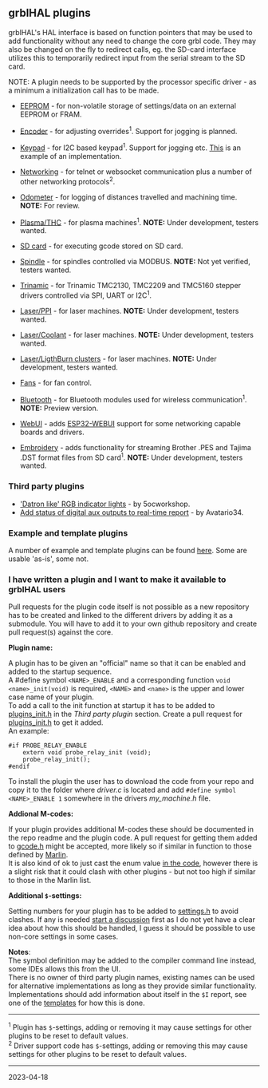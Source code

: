 ## grblHAL plugins

grblHAL's HAL interface is based on function pointers that may be used to add functionality without any need to change the core grbl code. They may also be changed on the fly to redirect calls, eg. the SD-card interface utilizes this to temporarily redirect input from the serial stream to the SD card.

NOTE: A plugin needs to be supported by the processor specific driver - as a minimum a initialization call has to be made. 

* [EEPROM](https://github.com/grblHAL/Plugin_EEPROM/) - for non-volatile storage of settings/data on an external EEPROM or FRAM.

* [Encoder](https://github.com/grblHAL/Plugin_encoder/) - for adjusting overrides<sup>1</sup>. Support for jogging is planned.

* [Keypad](https://github.com/grblHAL/Plugin_I2C_keypad/) - for I2C based keypad<sup>1</sup>. Support for jogging etc. [This](https://github.com/terjeio/I2C-interface-for-4x4-keyboard) is an example of an implementation.

* [Networking](https://github.com/grblHAL/Plugin_networking/) - for telnet or websocket communication plus a number of other networking protocols<sup>2</sup>.

* [Odometer](https://github.com/grblHAL/Plugin_odometer/) - for logging of distances travelled and machining time. __NOTE:__ For review.

* [Plasma/THC](https://github.com/grblHAL/Plugin_plasma/) - for plasma machines<sup>1</sup>. __NOTE:__ Under development, testers wanted.

* [SD card](https://github.com/grblHAL/Plugin_SD_card/) - for executing gcode stored on SD card.

* [Spindle](https://github.com/grblHAL/Plugins_spindle/) - for spindles controlled via MODBUS. __NOTE:__ Not yet verified, testers wanted.

* [Trinamic](https://github.com/grblHAL/Plugins_motor/) - for Trinamic TMC2130, TMC2209 and TMC5160 stepper drivers controlled via SPI, UART or I2C<sup>1</sup>.

* [Laser/PPI](https://github.com/grblHAL/Plugins_laser/#laser-ppi) - for laser machines. __NOTE:__ Under development, testers wanted.

* [Laser/Coolant](https://github.com/grblHAL/Plugins_laser/#laser-coolant) - for laser machines. __NOTE:__ Under development, testers wanted.

* [Laser/LigthBurn clusters](https://github.com/grblHAL/Plugins_laser/#lightburn-clusters) - for laser machines. __NOTE:__ Under development, testers wanted.

* [Fans](https://github.com/grblHAL/Plugin_fans/) - for fan control.

* [Bluetooth](https://github.com/grblHAL/Plugins_Bluetooth/) - for Bluetooth modules used for wireless communication<sup>1</sup>. __NOTE:__ Preview version.

* [WebUI](https://github.com/grblHAL/Plugin_WebUI/) - adds [ESP32-WEBUI](https://github.com/luc-github/ESP3D-webui) support for some networking capable boards and drivers.

* [Embroidery](https://github.com/grblHAL/Plugin_embroidery/) - adds functionality for streaming Brother .PES and Tajima .DST format files from SD card<sup>1</sup>. __NOTE:__ Under development, testers wanted.

### Third party plugins

* ['Datron like' RGB indicator lights](https://github.com/5ocworkshop/grblhal-rgb-plugin) - by 5ocworkshop.
* [Add status of digital aux outputs to real-time report](https://github.com/Avatario34/auxp) - by Avatario34.

### Example and template plugins

A number of example and template plugins can be found [here](https://github.com/grblHAL/Templates/tree/master/my_plugin). Some are usable 'as-is', some not.

### I have written a plugin and I want to make it available to grblHAL users

Pull requests for the plugin code itself is not possible as a new repository has to be created and linked to the different drivers by adding it as a submodule.
You will have to add it to your own github repository and create pull request\(s\) against the core.

__Plugin name:__  

A plugin has to be given an "official" name so that it can be enabled and added to the startup sequence.  
A #define symbol `<NAME>_ENABLE` and a corresponding function `void <name>_init(void)` is required, `<NAME>` and `<name>` is the upper and lower case name of your plugin.  
To add a call to the init function at startup it has to be added to [plugins_init.h](https://github.com/grblHAL/core/blob/master/plugins_init.h) in the _Third party plugin_ section.
Create a pull request for [plugins_init.h](https://github.com/grblHAL/core/blob/master/plugins_init.h) to get it added.  
An example:
```
#if PROBE_RELAY_ENABLE
    extern void probe_relay_init (void);
    probe_relay_init();
#endif
```

To install the plugin the user has to download the code from your repo and copy it to the folder where _driver.c_ is located and add `#define symbol <NAME>_ENABLE 1` somewhere in the drivers _my_machine.h_ file.

__Addional M-codes:__

If your plugin provides additional M-codes these should be documented in the repo readme and the plugin code.
A pull request for getting them added to [gcode.h](https://github.com/grblHAL/core/blob/4a140576a2acf12172ef3532b16b433a07984f71/gcode.h#L199-L226) might be accepted, more likely so if similar in function to those defined by [Marlin](https://marlinfw.org/docs/gcode/M010-M011.html).  
It is also kind of ok to just cast the enum value [in the code](https://github.com/grblHAL/Templates/blob/master/my_plugin/probe%20select/my_plugin.c), however there is a slight risk that it could clash with other plugins - but not too high if similar to those in the Marlin list.

__Additional `$`-settings:__

Setting numbers for your plugin has to be added to [settings.h](https://github.com/grblHAL/core/blob/4a140576a2acf12172ef3532b16b433a07984f71/settings.h#L165) to avoid clashes.
If any is needed [start a discussion](https://github.com/grblHAL/core/discussions) first as I do not yet have a clear idea about how this should be handled, I guess it should be possible to use non-core settings in some cases.

__Notes__:  
The symbol definition may be added to the compiler command line instead, some IDEs allows this from the UI.  
There is no owner of third party plugin names, existing names can be used for alternative implementations as long as they provide similar functionality.  
Implementations should add information about itself in the `$I` report, see one of the [templates](https://github.com/grblHAL/Templates/tree/master/my_plugin) for how this is done.

---

<sup>1</sup> Plugin has `$`-settings, adding or removing it may cause settings for other plugins to be reset to default values.  
<sup>2</sup> Driver support code has `$`-settings, adding or removing this may cause settings for other plugins to be reset to default values. 

---
2023-04-18
